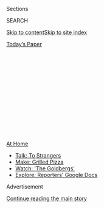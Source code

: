 <div id="app">

<div>

<div>

<div>

<div class="NYTAppHideMasthead css-1q2w90k e1suatyy0">

<div class="section css-ui9rw0 e1suatyy2">

<div class="css-eph4ug er09x8g0">

<div class="css-6n7j50">

</div>

<span class="css-1dv1kvn">Sections</span>

<div class="css-10488qs">

<span class="css-1dv1kvn">SEARCH</span>

</div>

[Skip to content](#site-content)[Skip to site
index](#site-index)

</div>

<div class="css-10698na e1huz5gh0">

</div>

</div>

<div id="masthead-bar-one" class="section hasLinks css-15hmgas e1csuq9d3">

<div class="css-uqyvli e1csuq9d0">

</div>

<div class="css-1uqjmks e1csuq9d1">

</div>

<div class="css-9e9ivx">

[](https://myaccount.nytimes3xbfgragh.onion/auth/login?response_type=cookie&client_id=vi)

</div>

<div class="css-1bvtpon e1csuq9d2">

[Today’s
Paper](https://www.nytimes3xbfgragh.onion/section/todayspaper)

</div>

</div>

</div>

</div>

<div data-aria-hidden="false">

<div id="site-content" data-role="main">

<div>

<div class="css-1aor85t" style="opacity:0.000000001;z-index:-1;visibility:hidden">

<div class="css-1hqnpie">

<div class="css-epjblv">

<span class="css-z6pdnw">Bored With Your Home Cooking? Some Smoky
Eggplant Will Fix
That</span>

</div>

<div class="css-k008qs">

<div class="css-1iwv8en">

<span class="css-18z7m18"></span>

<div>

<div>

</div>

</div>

</div>

<span class="css-1n6z4y">https://nyti.ms/3gbNcCr</span>

<div class="css-1705lsu">

<div class="css-4xjgmj">

<div class="css-4skfbu" data-role="toolbar" data-aria-label="Social Media Share buttons, Save button, and Comments Panel with current comment count" data-testid="share-tools">

  - 
  - 
  - 
  - 
    
    <div class="css-6n7j50">
    
    </div>

  - 

</div>

</div>

</div>

</div>

</div>

</div>

<div id="NYT_TOP_BANNER_REGION" class="css-13pd83m">

<div>

<div id="maps-athome-menu" class="section interactive-content interactive-size-medium css-1edisqu">

<div class="css-17ih8de interactive-body">

<div class="at-home-nav__innerContainer">

<div class="at-home-nav__title">

[At
Home](https://www.nytimes3xbfgragh.onion/spotlight/at-home?action=click&pgtype=Article&state=default&region=TOP_BANNER&context=at_home_menu)

</div>

  - [Talk: To
    Strangers](https://www.nytimes3xbfgragh.onion/2020/08/03/well/family/the-benefits-of-talking-to-strangers.html?action=click&pgtype=Article&state=default&region=TOP_BANNER&context=at_home_menu)
  - [Make: Grilled
    Pizza](https://www.nytimes3xbfgragh.onion/2020/08/01/at-home/coronavirus-make-pizza-on-a-grill.html?action=click&pgtype=Article&state=default&region=TOP_BANNER&context=at_home_menu)
  - [Watch: 'The
    Goldbergs'](https://www.nytimes3xbfgragh.onion/2020/07/31/arts/television/goldbergs-abc-stream.html?action=click&pgtype=Article&state=default&region=TOP_BANNER&context=at_home_menu)
  - [Explore: Reporters' Google
    Docs](https://www.nytimes3xbfgragh.onion/interactive/2020/at-home/even-more-reporters-editors-diaries-lists-recommendations.html?action=click&pgtype=Article&state=default&region=TOP_BANNER&context=at_home_menu)

</div>

</div>

</div>

</div>

</div>

<div id="top-wrapper" class="css-1sy8kpn">

<div id="top-slug" class="css-l9onyx">

Advertisement

</div>

[Continue reading the main
story](#after-top)

<div class="ad top-wrapper" style="text-align:center;height:100%;display:block;min-height:250px">

<div id="top" class="place-ad" data-position="top" data-size-key="top">

</div>

</div>

<div id="after-top">

</div>

</div>

<div id="sponsor-wrapper" class="css-1hyfx7x">

<div id="sponsor-slug" class="css-19vbshk">

Supported by

</div>

[Continue reading the main
story](#after-sponsor)

<div id="sponsor" class="ad sponsor-wrapper" style="text-align:center;height:100%;display:block">

</div>

<div id="after-sponsor">

</div>

</div>

[Eat](/column/magazine-eat "Eat")

<div class="css-1vkm6nb ehdk2mb0">

# Bored With Your Home Cooking? Some Smoky Eggplant Will Fix That

</div>

<div class="css-79elbk" data-testid="photoviewer-wrapper">

<div class="css-z3e15g" data-testid="photoviewer-wrapper-hidden">

</div>

<div class="css-1a48zt4 ehw59r15" data-testid="photoviewer-children">

![<span class="css-i48y28 e13ogyst0" data-aria-hidden="true">Smoky
eggplant
croquettes.</span><span class="css-ach9cc e1z0qqy90" itemprop="copyrightHolder"><span class="css-1ly73wi e1tej78p0">Credit...</span><span><span>Heami
Lee for The New York Times. Food stylist: Maggie Ruggiero. Prop stylist:
Rebecca
Bartoshesky.</span></span></span>](https://static01.graylady3jvrrxbe.onion/images/2020/08/02/magazine/02mag-eat/02mag-eat-articleLarge.jpg?quality=75&auto=webp&disable=upscale)

</div>

</div>

<div class="css-xt80pu e12qa4dv0">

<div class="css-18e8msd">

<div class="css-vp77d3 epjyd6m0">

<div class="css-1baulvz">

By <span class="css-1baulvz last-byline" itemprop="name">Gabrielle
Hamilton</span>

</div>

</div>

  - July 29,
    2020

  - 
    
    <div class="css-4xjgmj">
    
    <div class="css-d8bdto" data-role="toolbar" data-aria-label="Social Media Share buttons, Save button, and Comments Panel with current comment count" data-testid="share-tools">
    
      - 
      - 
      - 
      - 
        
        <div class="css-6n7j50">
        
        </div>
    
      - 
    
    </div>
    
    </div>

</div>

</div>

<div class="section meteredContent css-1r7ky0e" name="articleBody" itemprop="articleBody">

<div class="css-1fanzo5 StoryBodyCompanionColumn">

<div class="css-53u6y8">

Lately I’ve been worn out by my own home cooking. It’s not the toil
that’s getting to me; it’s more that I feel fatigued by the
familiarity of it: the predictability of my own kitchen habits, the
recognizability of my own cooking voice, the monotony of what I always
throw in my cart as I zigzag the aisles at the grocery store on
autopilot. Everyone I know has had a similar malaise recently — all of
us feeling rather short on enthusiasm for this monogamous intimacy with
our three-ingredient tendencies and our everything-shoved-on-a-sheet-pan
ways, no matter how beloved and delicious the results have reliably
been. And so I’ve begun reaching for new ideas, new paths, new routes to
new pleasures.

I now shop in my grocery store in opposite zigzags than I did the week
before, starting at the exit aisles and making my way back to the
entrance ones, walking corridors I normally avoid to see if there’s
something on those shelves that speaks to me in a new way. I’ve trekked
many extra crosstown blocks to visit grocery stores in neighborhoods
farther afield to see what they stock that I might be attracted to. I’ve
also been re-employing restaurant techniques that aren’t entirely
convenient in the home kitchen, but somehow it hasn’t been wearying;
it’s been animating.

For the decades that I’ve cooked eggplant, I’ve cooked it pretty much
only this one way, and it’s undeniably fun and still delivers: You take
the whole fat globe eggplant, and you set it directly on the burner
grate on the stovetop. Set the gas flame to high and scorch it. The skin
forms a carbonized black bark — the kind that would usually signal ruin
— while the flesh inside steams and softens until it collapses to
silken and rather smoky perfection. While the eggplant cools after its
scorching, a viscous liquid as dark as brewed coffee collects in the
bowl, which steeps the interior fruit in its smokiness. Once strained,
this liquid can be kept in your fridge for other uses — it’s a brilliant
byproduct. The cooked eggplant is removed from its charred casing with a
spoon, just as you might scoop ripe avocado out of its leathery shell.

</div>

</div>

<div class="css-1fanzo5 StoryBodyCompanionColumn">

<div class="css-53u6y8">

Usually I finish that bowlful of smoky eggplant pulp by adding a long
pour of fruity olive oil and seasoning it one of three ways: salt,
microplaned raw garlic and lemon juice; *tom yum* paste and scallions
and sesame seeds stirred in; or a heavy shower of freshly chopped
parsley, some crumbled feta cheese and a little red
onion.

</div>

</div>

<div style="max-width:100%;margin:0 auto">

<div class="css-17dprlf" data-id="100000007255350" data-slug="02mag-eat-pullquote1" style="max-width:600px">

</div>

</div>

<div class="css-1fanzo5 StoryBodyCompanionColumn">

<div class="css-53u6y8">

That smoky pulp responds in the same way that a satin-finish white wall
does — uncannily well — to a boldly painted trim. It has been a staple
of my cooking for decades, to spread on warm toast, to dip into with
bitter Belgian endive spears, to spoon next to a grilled lamb chop.

But my reliable three finishing sets for smoked eggplant have become, to
me, almost claustrophobically reliable. So I have begun doing something
new: forming, freezing, breading, refreezing and finally frying the
mixture into croquettes. These knockouts reflect that elusive next-level
quality of cooking that comes from the extra steps and inconveniences
restaurant chefs embrace, which I think we have all so sorely been
missing these past many months.

<div id="NYT_MAIN_CONTENT_2_REGION" class="css-9tf9ac">

<div>

</div>

</div>

You could stop after Phase 1 and enjoy well-seasoned smoky eggplant the
way I have for decades. It’s truly delicious, and for you probably not
deadly familiar. You could stop as well with these crispy,
silken-centered croquettes, which will turn heads at cocktail hour.

But if you want to keep going, there are even further steps to take.
After you have your golden fried croquettes, you could also top them
with a little tomato sauce and slivers of mozzarella and a grating of
Parmesan cheese, run them under the broiler and enjoy a family meal of
eggplant parmigiana that dissolves on the tongue and stuns your children
into loving awe.

</div>

</div>

<div class="css-1fanzo5 StoryBodyCompanionColumn">

<div class="css-53u6y8">

However you choose to do it, I hope the product will bring you the same
spark in your home kitchen as it did me in mine — delicious, exciting,
complex and entirely new bites from the same old girl who just yesterday
was starting to bore herself to tears.

Recipe: [Smoky Eggplant
Croquettes](https://cooking.nytimes3xbfgragh.onion/recipes/1021285-smoky-eggplant-croquettes?action=click&module=Global%20Search%20Recipe%20Card&pgType=search&rank=2)

</div>

</div>

</div>

<div>

</div>

<div>

</div>

<div>

</div>

<div>

<div id="bottom-wrapper" class="css-1ede5it">

<div id="bottom-slug" class="css-l9onyx">

Advertisement

</div>

[Continue reading the main
story](#after-bottom)

<div id="bottom" class="ad bottom-wrapper" style="text-align:center;height:100%;display:block;min-height:90px">

</div>

<div id="after-bottom">

</div>

</div>

</div>

</div>

</div>

## Site Index

<div>

</div>

## Site Information Navigation

  - [© <span>2020</span> <span>The New York Times
    Company</span>](https://help.nytimes3xbfgragh.onion/hc/en-us/articles/115014792127-Copyright-notice)

<!-- end list -->

  - [NYTCo](https://www.nytco.com/)
  - [Contact
    Us](https://help.nytimes3xbfgragh.onion/hc/en-us/articles/115015385887-Contact-Us)
  - [Work with us](https://www.nytco.com/careers/)
  - [Advertise](https://nytmediakit.com/)
  - [T Brand Studio](http://www.tbrandstudio.com/)
  - [Your Ad
    Choices](https://www.nytimes3xbfgragh.onion/privacy/cookie-policy#how-do-i-manage-trackers)
  - [Privacy](https://www.nytimes3xbfgragh.onion/privacy)
  - [Terms of
    Service](https://help.nytimes3xbfgragh.onion/hc/en-us/articles/115014893428-Terms-of-service)
  - [Terms of
    Sale](https://help.nytimes3xbfgragh.onion/hc/en-us/articles/115014893968-Terms-of-sale)
  - [Site
    Map](https://spiderbites.nytimes3xbfgragh.onion)
  - [Help](https://help.nytimes3xbfgragh.onion/hc/en-us)
  - [Subscriptions](https://www.nytimes3xbfgragh.onion/subscription?campaignId=37WXW)

</div>

</div>

</div>

</div>
